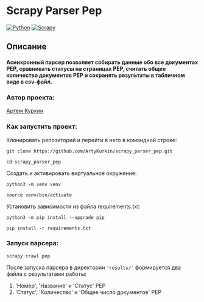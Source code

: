 # Scrapy Parser Pep
[![Python](https://img.shields.io/badge/-Python-464646?style=flat&logo=Python&logoColor=ffffff&color=043A6B)](https://www.python.org/)
[![Scrapy](https://img.shields.io/badge/-Scrapy-464646?style=flat&logo=Scrapy&logoColor=ffffff&color=043A6B)](https://www.djangoproject.com/)

## Описание
#### Асинхронный парсер позволяет собирать данные обо все документах PEP, сравнивать статусы на страницах PEP, считать общее количество документов PEP и сохранять результаты в табличном виде в csv-файл.

### Автор проекта:

[Артем Куркин](https://github.com/ArtyKurkin)

### Как запустить проект:
Клонировать репозиторий и перейти в него в командной строке:
```
git clone https://github.com/ArtyKurkin/scrapy_parser_pep.git
```
```
cd scrapy_parser_pep
```
Создать и активировать виртуальное окружение:
```
python3 -m venv venv
```
```
source venv/bin/activate 
```
Установить зависимости из файла requirements.txt:
```
python3 -m pip install --upgrade pip
```
```
pip install -r requirements.txt
```

### Запуск парсера:
```
scrapy crawl pep
```
После запуска парсера в директории `'results/'` формируется два файла с результатами работы:
1. 'Номер', 'Название' и 'Статус' PEP
2. 'Статус', 'Количество' и 'Общее число документов' PEP
